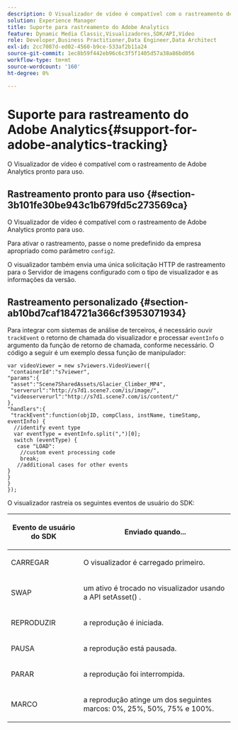 ```yaml
---
description: O Visualizador de vídeo é compatível com o rastreamento de Adobe Analytics pronto para uso.
solution: Experience Manager
title: Suporte para rastreamento do Adobe Analytics
feature: Dynamic Media Classic,Visualizadores,SDK/API,Vídeo
role: Developer,Business Practitioner,Data Engineer,Data Architect
exl-id: 2cc7087d-ed02-4560-b9ce-533af2b11a24
source-git-commit: 1ec8b59f442eb96c6c3f5f1405d57a38a86bd056
workflow-type: tm+mt
source-wordcount: '160'
ht-degree: 0%

---
```


# Suporte para rastreamento do Adobe Analytics{#support-for-adobe-analytics-tracking}

O Visualizador de vídeo é compatível com o rastreamento de Adobe Analytics pronto para uso.

## Rastreamento pronto para uso {#section-3b101fe30be943c1b679fd5c273569ca}

O Visualizador de vídeo é compatível com o rastreamento de Adobe Analytics pronto para uso.

Para ativar o rastreamento, passe o nome predefinido da empresa apropriado como parâmetro `config2`.

O visualizador também envia uma única solicitação HTTP de rastreamento para o Servidor de imagens configurado com o tipo de visualizador e as informações da versão.

## Rastreamento personalizado {#section-ab10bd7caf184721a366cf3953071934}

Para integrar com sistemas de análise de terceiros, é necessário ouvir `trackEvent` o retorno de chamada do visualizador e processar `eventInfo` o argumento da função de retorno de chamada, conforme necessário. O código a seguir é um exemplo dessa função de manipulador:

```
var videoViewer = new s7viewers.VideoViewer({ 
 "containerId":"s7viewer", 
"params":{ 
 "asset":"Scene7SharedAssets/Glacier_Climber_MP4", 
 "serverurl":"http://s7d1.scene7.com/is/image/", 
 "videoserverurl":"http://s7d1.scene7.com/is/content/" 
}, 
"handlers":{ 
 "trackEvent":function(objID, compClass, instName, timeStamp, eventInfo) { 
  //identify event type 
  var eventType = eventInfo.split(",")[0]; 
  switch (eventType) { 
   case "LOAD": 
    //custom event processing code 
    break; 
   //additional cases for other events 
} 
} 
} 
});
```

O visualizador rastreia os seguintes eventos de usuário do SDK:

<table id="table_5D090E6614974D968E1A93B5727D859C"> 
 <thead> 
  <tr> 
   <th colname="col1" class="entry"> <p>Evento de usuário do SDK </p> </th> 
   <th colname="col2" class="entry"> <p>Enviado quando... </p> </th> 
  </tr> 
 </thead>
 <tbody> 
  <tr> 
   <td colname="col1"> <p> <span class="codeph"> CARREGAR  </span> </p> </td> 
   <td colname="col2"> <p>O visualizador é carregado primeiro. </p> </td> 
  </tr> 
  <tr> 
   <td colname="col1"> <p> <span class="codeph"> SWAP  </span> </p> </td> 
   <td colname="col2"> <p>um ativo é trocado no visualizador usando a API <span class="codeph"> setAsset() </span>. </p> </td> 
  </tr> 
  <tr> 
   <td colname="col1"> <p> <span class="codeph"> REPRODUZIR  </span> </p> </td> 
   <td colname="col2"> <p>a reprodução é iniciada. </p> </td> 
  </tr> 
  <tr> 
   <td colname="col1"> <p> <span class="codeph"> PAUSA  </span> </p> </td> 
   <td colname="col2"> <p>a reprodução está pausada. </p> </td> 
  </tr> 
  <tr> 
   <td colname="col1"> <p> <span class="codeph"> PARAR  </span> </p> </td> 
   <td colname="col2"> <p>a reprodução foi interrompida. </p> </td> 
  </tr> 
  <tr> 
   <td colname="col1"> <p> <span class="codeph"> MARCO  </span> </p> </td> 
   <td colname="col2"> <p>a reprodução atinge um dos seguintes marcos: 0%, 25%, 50%, 75% e 100%. </p> </td> 
  </tr> 
 </tbody> 
</table>

